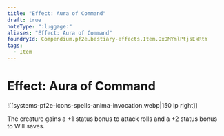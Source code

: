 ```yaml
---
title: "Effect: Aura of Command"
draft: true
noteType: ":luggage:"
aliases: "Effect: Aura of Command"
foundryId: Compendium.pf2e.bestiary-effects.Item.OxOMYmlPtjsEkRtY
tags:
  - Item
---
```


# Effect: Aura of Command
![[systems-pf2e-icons-spells-anima-invocation.webp|150 lp right]]

The creature gains a +1 status bonus to attack rolls and a +2 status bonus to Will saves.
